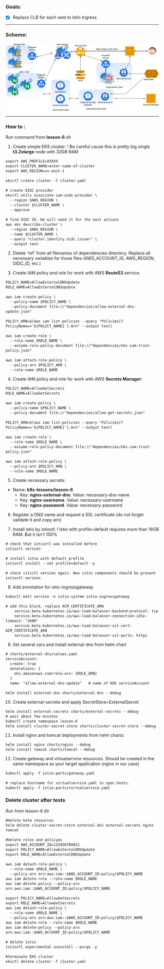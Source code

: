 ### Goals:
- [x] Replace CLB for each web to Istio Ingress

---
### Scheme:
![Scheme](../assets/lesson-6.jpg)

---
### How to :
Run command from **lesson-6** dir
1. Create simple EKS cluster:
! Be careful cause this is pretty big single **t3.2xlarge** node with 32GB RAM 
```shell
export AWS_PROFILE=XXXXX
export CLUSTER_NAME=enter-name-of-cluster
export AWS_REGION=us-east-1

eksctl create cluster -f cluster.yaml

# create OIDC provider
eksctl utils associate-iam-oidc-provider \
  --region $AWS_REGION \
  --cluster $CLUSTER_NAME \
  --approve

# find OIDC ID. We will need it for the next actions
aws eks describe-cluster \
  --region $AWS_REGION \
  --name $CLUSTER_NAME \
  --query "cluster.identity.oidc.issuer" \
  --output text 
```


2. Delete 'ref' from all filenames of dependencies directory. Replace all necessary 
variables for those files (AWS_ACCOUNT_ID, AWS_REGION, OIDC_ID, etc.)


3. Create IAM policy and role for work with AWS **Route53** service.
```shell
POLICY_NAME=AllowExternalDNSUpdate
ROLE_NAME=AllowExternalDNSUpdate

aws iam create-policy \
  --policy-name $POLICY_NAME \
  --policy-document file://"dependencies/allow-external-dns-update.json"

POLICY_ARN=$(aws iam list-policies --query "Policies[?PolicyName=='${POLICY_NAME}'].Arn" --output text)

aws iam create-role \
  --role-name $ROLE_NAME \
  --assume-role-policy-document file://"dependencies/eks-iam-trust-policy.json"  

aws iam attach-role-policy \
  --policy-arn $POLICY_ARN \
  --role-name $ROLE_NAME
```


4. Create IAM policy and role for work with AWS **Secrets Manager**:
```shell
POLICY_NAME=AllowGetSecrets
ROLE_NAME=AllowGetSecrets

aws iam create-policy \
  --policy-name $POLICY_NAME \
  --policy-document file://"dependencies/allow-get-secrets.json"

POLICY_ARN=$(aws iam list-policies --query "Policies[?PolicyName=='${POLICY_NAME}'].Arn" --output text)

aws iam create-role \
  --role-name $ROLE_NAME \
  --assume-role-policy-document file://"dependencies/eks-iam-trust-policy.json"  

aws iam attach-role-policy \
  --policy-arn $POLICY_ARN \
  --role-name $ROLE_NAME
```


5. Create necessary secrets:
- Name: **k8s-lessons/lesson-6**
  - Key: **nginx-external-dns**. Value: necessary-dns-name
  - Key: **nginx-username**. Value: necessary-username
  - Key: **nginx-password**. Value: necessary-password

6. Register a DNS name and request a SSL certificate (do not forget validate it and copy arn)

7. Install istio by istioctl:
! Istio with profile=default requires more than 16GB RAM. But it isn't 100% 
```shell
# check that istioctl was installed before
istioctl version

# install istio with default profile
istioctl install --set profile=default -y

# check istictl version again. New istio components should be present
istioctl version
```

8. Add annotation for istio-ingressgateway
```shell
kubectl edit service -n istio-system istio-ingressgateway

# add this block. replace ACM_CERTIFICATE_ARN
    service.beta.kubernetes.io/aws-load-balancer-backend-protocol: tcp
    service.beta.kubernetes.io/aws-load-balancer-connection-idle-timeout: "3600"
    service.beta.kubernetes.io/aws-load-balancer-ssl-cert: ACM_CERTIFICATE_ARN
    service.beta.kubernetes.io/aws-load-balancer-ssl-ports: https
```

9. Set several vars and install external-dns from helm chart
```shell
# charts/external-dns/values.yaml
serviceAccount:
  create: true
  annotations: {
    eks.amazonaws.com/role-arn: {ROLE_ARN}
  }
  name: "allow-external-dns-update"   # name of K8S serviceAccount

helm install external-dns charts/external-dns --debug
```

10. Create external-secrets and apply SecretStore+ExternalSecret
```shell
helm install external-secrets charts/external-secrets --debug
# wait about few minutes
kubectl create namespace lesson-6
helm install cluster-secret-store charts/cluster-secret-store --debug
```

11. Install nginx and tomcat deployments from helm charts:
```shell
helm install nginx charts/nginx --debug
helm install tomcat charts/tomcat --debug
```

12. Create gateway and virtualservice resources. Should be created in the same namespace as
your target application (nginx in our case)
```shell
kubectl apply -f istio-parts/gateway.yaml

# replace hostname for virtualservice.yaml in spec.hosts.
kubectl apply -f istio-parts/virtualservice.yaml
```




### Delete cluster after tests
Run from lesson-6 dir
```shell
#delete helm resources
helm delete cluster-secret-store external-dns external-secrets nginx tomcat

#delete roles and policyes
export AWS_ACCOUNT_ID=123456789012
export POLICY_NAME=AllowExternalDNSUpdate
export ROLE_NAME=AllowExternalDNSUpdate

aws iam detach-role-policy \
  --role-name $ROLE_NAME \
  --policy-arn arn:aws:iam::$AWS_ACCOUNT_ID:policy/$POLICY_NAME
aws iam delete-role --role-name $ROLE_NAME
aws iam delete-policy --policy-arn arn:aws:iam::$AWS_ACCOUNT_ID:policy/$POLICY_NAME

export POLICY_NAME=AllowGetSecrets
export ROLE_NAME=AllowGetSecrets
aws iam detach-role-policy \
  --role-name $ROLE_NAME \
  --policy-arn arn:aws:iam::$AWS_ACCOUNT_ID:policy/$POLICY_NAME
aws iam delete-role --role-name $ROLE_NAME
aws iam delete-policy --policy-arn arn:aws:iam::$AWS_ACCOUNT_ID:policy/$POLICY_NAME

# delete istio
istioctl experimental uninstall --purge -y

#terminate EKS cluster
eksctl delete cluster -f cluster.yaml
```
